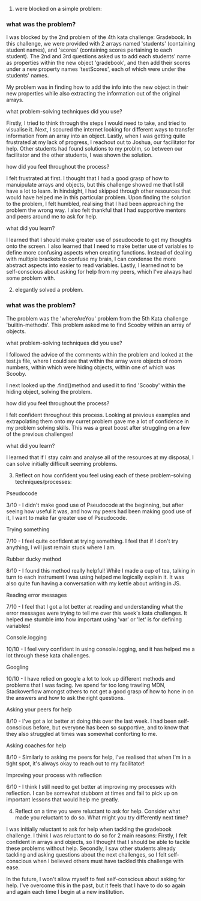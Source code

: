 1. were blocked on a simple problem:

### what was the problem?

I was blocked by the 2nd problem of the 4th kata challenge: Gradebook.
In this challenge, we were provided with 2 arrays named 'students' (containing student names), and 'scores' (containing scores pertaining to each student). The 2nd and 3rd questions asked us to add each students' name as properties within the new object 'gradebook', and then add their scores under a new property names 'testScores', each of which were under the students' names.

My problem was in finding how to add the info into the new object in their new properties while also extracting the information out of the original arrays.

what problem-solving techniques did you use?

Firstly, I tried to think through the steps I would need to take, and tried to visualise it. Next, I scoured the internet looking for different ways to transfer information from an array into an object. Lastly, when I was getting quite frustrated at my lack of progress, I reachout out to Joshua, our facilitator for help. Other students had found solutions to my problm, so between our facilitator and the other students, I was shown the solution.

how did you feel throughout the process?

I felt frustrated at first. I thought that I had a good grasp of how to manuipulate arrays and objects, but this challenge showed me that I still have a lot to learn. In hindsight, I had skipped through other resources that would have helped me in this particular problem. Upon finding the solution to the problem, I felt humbled, realising that I had been approaching the problem the wrong way. I also felt thankful that I had supportive mentors and peers around me to ask for help.

what did you learn?

I learned that I should make greater use of pseudocode to get my thoughts onto the screen. I also learned that I need to make better use of variables to define more confusing aspects when creating functions. Instead of dealing with multiple brackets to confuse my brain, I can condense the more abstract aspects into easier to read variables. Lastly, I learned not to be self-conscious about asking for help from my peers, which I've always had some problem with.

2. elegantly solved a problem.

### what was the problem?

The problem was the 'whereAreYou' problem from the 5th Kata challenge 'builtin-methods'. This problem asked me to find Scooby within an array of objects.

what problem-solving techniques did you use?

I followed the advice of the comments within the problem and looked at the test.js file, where I could see that within the array were objects of room numbers, within which were hiding objects, within one of which was Scooby.

I next looked up the .find()method and used it to find 'Scooby' within the hiding object, solving the problem.

how did you feel throughout the process?

I felt confident throughout this process. Looking at previous examples and extrapolating them onto my curret problem gave me a lot of confidence in my problem solving skills. This was a great boost after struggling on a few of the previous challenges!

what did you learn?

I learned that if I stay calm and analyse all of the resources at my disposal, I can solve initially difficult seeming problems.

3. Reflect on how confident you feel using each of these problem-solving techniques/processes:

Pseudocode

3/10 - I didn't make good use of Pseudocode at the beginning, but after seeing how useful it was, and how my peers had been making good use of it, I want to make far greater use of Pseudocode.

Trying something

7/10 - I feel quite confident at trying something. I feel that if I don't try anything, I will just remain stuck where I am.

Rubber ducky method

8/10 - I found this method really helpful! While I made a cup of tea, talking in turn to each instrument I was using helped me logically explain it. It was also quite fun having a conversation with my kettle about writing in JS.

Reading error messages

7/10 - I feel that I got a lot better at reading and understanding what the error messages were trying to tell me over this week's kata challenges. It helped me stumble into how important using 'var' or 'let' is for defining variables!

Console.logging

10/10 - I feel very confident in using console.logging, and it has helped me a lot through these kata challenges.

Googling

10/10 - I have relied on google a lot to look up different methods and problems that I was facing. Ive spend far too long trawling MDN, Stackoverflow amongst others to not get a good grasp of how to hone in on the answers and how to ask the right questions.

Asking your peers for help

8/10 - I've got a lot better at doing this over the last week. I had been self-conscious before, but everyone has been so supportive, and to know that they also struggled at times was somewhat conforting to me.

Asking coaches for help

8/10 - Similarly to asking me peers for help, I've realised that when I'm in a tight spot, it's always okay to reach out to my facilitator!

Improving your process with reflection

6/10 - I think I still need to get better at improving my processes with reflection. I can be somewhat stubborn at times and fail to pick up on important lessons that would help me greatly.

4. Reflect on a time you were reluctant to ask for help. Consider what made you reluctant to do so. What might you try differently next time?

I was initially reluctant to ask for help when tackling the gradebook challenge. I think I was reluctant to do so for 2 main reasons: Firstly, I felt confident in arrays and objects, so I thought that I should be able to tackle these problems without help. Secondly, I saw other students already tackling and asking questions about the next challenges, so I felt self-conscious when I believed others must have tackled this challenge with ease.

In the future, I won't allow myself to feel self-conscious about asking for help. I've overcome this in the past, but it feels that I have to do so again and again each time I begin at a new institution.